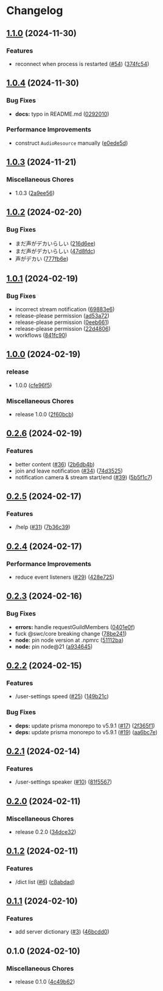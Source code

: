 # Changelog

## [1.1.0](https://github.com/arpabot/ohno-bot/compare/v1.0.4...v1.1.0) (2024-11-30)


### Features

* reconnect when process is restarted ([#54](https://github.com/arpabot/ohno-bot/issues/54)) ([374fc54](https://github.com/arpabot/ohno-bot/commit/374fc54371887e7cffb46ed593f612219899f2fc))

## [1.0.4](https://github.com/arpabot/ohno-bot/compare/v1.0.3...v1.0.4) (2024-11-30)


### Bug Fixes

* **docs:** typo in README.md ([0292010](https://github.com/arpabot/ohno-bot/commit/0292010a3e2a1b045c4f69423e5e34d5f250e41c))


### Performance Improvements

* construct `AudioResource` manually ([e0ede5d](https://github.com/arpabot/ohno-bot/commit/e0ede5db5710f0951e0ebf874fc6db9e5946600e))

## [1.0.3](https://github.com/arpabot/ohno-bot/compare/v1.0.2...v1.0.3) (2024-11-21)


### Miscellaneous Chores

* 1.0.3 ([2a9ee56](https://github.com/arpabot/ohno-bot/commit/2a9ee567081df75d883b21a6a5d207637539175a))

## [1.0.2](https://github.com/arpabot/ohno-bot/compare/v1.0.1...v1.0.2) (2024-02-20)


### Bug Fixes

* まだ声がデカいらしい ([216d6ee](https://github.com/arpabot/ohno-bot/commit/216d6ee28899998e5d9d001c495226d1725f6fb0))
* まだ声がデカいらしい ([47d8fdc](https://github.com/arpabot/ohno-bot/commit/47d8fdc6b5a216310a9d47c29c04bfc6600f9656))
* 声がデカい ([777fb6e](https://github.com/arpabot/ohno-bot/commit/777fb6ee0d8edc319ce9b845fc1eac19eee4d5de))

## [1.0.1](https://github.com/arpabot/ohno-bot/compare/v1.0.0...v1.0.1) (2024-02-19)


### Bug Fixes

* incorrect stream notification ([69883e6](https://github.com/arpabot/ohno-bot/commit/69883e6dc46a709d05767377e06283f99c66c73b))
* release-please permission ([ad53a72](https://github.com/arpabot/ohno-bot/commit/ad53a725467ec331ec52bb7928592fd35027bb5d))
* release-please permission ([0eeb661](https://github.com/arpabot/ohno-bot/commit/0eeb6617942807514243b5772aed77cb0a461513))
* release-please permission ([22d4806](https://github.com/arpabot/ohno-bot/commit/22d480697af40054dc3f2f98fd4c6a54234291b1))
* workflows ([841fc90](https://github.com/arpabot/ohno-bot/commit/841fc9087f58901621626bfdc7260e77d1ee917d))

## [1.0.0](https://github.com/yuimarudev/ohno-rewrite/compare/v0.2.6...v1.0.0) (2024-02-19)


### release

* 1.0.0 ([cfe96f5](https://github.com/yuimarudev/ohno-rewrite/commit/cfe96f5c532c3ac726073d00f1f0d1a55abeb2fb))


### Miscellaneous Chores

* release 1.0.0 ([2f60bcb](https://github.com/yuimarudev/ohno-rewrite/commit/2f60bcbd054418a4377a666951081211a87d9db2))

## [0.2.6](https://github.com/yuimarudev/ohno-rewrite/compare/v0.2.5...v0.2.6) (2024-02-19)


### Features

* better content ([#36](https://github.com/yuimarudev/ohno-rewrite/issues/36)) ([2b6db4b](https://github.com/yuimarudev/ohno-rewrite/commit/2b6db4bd923df60fb1aecb0e663321cc2cd98886))
* join and leave notification ([#34](https://github.com/yuimarudev/ohno-rewrite/issues/34)) ([74d3525](https://github.com/yuimarudev/ohno-rewrite/commit/74d3525d95f6c0d4a4d6efd6a5d6c25bde1535b3))
* notification camera & stream start/end ([#39](https://github.com/yuimarudev/ohno-rewrite/issues/39)) ([5b5f1c7](https://github.com/yuimarudev/ohno-rewrite/commit/5b5f1c7bb0f3e2a4b69b99283c380786f2f97998))

## [0.2.5](https://github.com/yuimarudev/ohno-rewrite/compare/v0.2.4...v0.2.5) (2024-02-17)


### Features

* /help ([#31](https://github.com/yuimarudev/ohno-rewrite/issues/31)) ([7b36c39](https://github.com/yuimarudev/ohno-rewrite/commit/7b36c3934c8da2a1c0f54a030acff586ab52537c))

## [0.2.4](https://github.com/yuimarudev/ohno-rewrite/compare/v0.2.3...v0.2.4) (2024-02-17)


### Performance Improvements

* reduce event listeners ([#29](https://github.com/yuimarudev/ohno-rewrite/issues/29)) ([428e725](https://github.com/yuimarudev/ohno-rewrite/commit/428e7255bb5c99ff1ff388614d1c3bd6002773ae))

## [0.2.3](https://github.com/yuimarudev/ohno-rewrite/compare/v0.2.2...v0.2.3) (2024-02-16)


### Bug Fixes

* **errors:** handle requestGuildMembers ([0401e0f](https://github.com/yuimarudev/ohno-rewrite/commit/0401e0ffe46633b3e7d2230c5232d2b301ba226b))
* fuck @swc/core breaking change ([78be241](https://github.com/yuimarudev/ohno-rewrite/commit/78be2412165ee209ec685246bb2ce15f00ad9a93))
* **node:** pin node version at .npmrc ([51112ba](https://github.com/yuimarudev/ohno-rewrite/commit/51112ba44aec5d6ac2e2e20c1122ac13db62b881))
* **node:** pin node@21 ([a934645](https://github.com/yuimarudev/ohno-rewrite/commit/a9346459881b45ce18dfcc0a17dc211f955e0e19))

## [0.2.2](https://github.com/yuimarudev/ohno-rewrite/compare/v0.2.1...v0.2.2) (2024-02-15)


### Features

* /user-settings speed ([#25](https://github.com/yuimarudev/ohno-rewrite/issues/25)) ([149b21c](https://github.com/yuimarudev/ohno-rewrite/commit/149b21ca1e8a009ca6b65861bb9779eb3695d107))


### Bug Fixes

* **deps:** update prisma monorepo to v5.9.1 ([#17](https://github.com/yuimarudev/ohno-rewrite/issues/17)) ([2f365f1](https://github.com/yuimarudev/ohno-rewrite/commit/2f365f17800bd4371dc21d1e05d1765b30b7b020))
* **deps:** update prisma monorepo to v5.9.1 ([#19](https://github.com/yuimarudev/ohno-rewrite/issues/19)) ([aa6bc7e](https://github.com/yuimarudev/ohno-rewrite/commit/aa6bc7e4be62c6d90b78665d941ab0b1c0135fae))

## [0.2.1](https://github.com/yuimarudev/ohno-rewrite/compare/v0.2.0...v0.2.1) (2024-02-14)


### Features

* /user-settings speaker ([#10](https://github.com/yuimarudev/ohno-rewrite/issues/10)) ([81f5567](https://github.com/yuimarudev/ohno-rewrite/commit/81f556783f43354cd144c352fbe26cc0b0bf881e))

## [0.2.0](https://github.com/yuimarudev/ohno-rewrite/compare/v0.1.2...v0.2.0) (2024-02-11)


### Miscellaneous Chores

* release 0.2.0 ([34dce32](https://github.com/yuimarudev/ohno-rewrite/commit/34dce32d550a1821915457bfada903462b51cd66))

## [0.1.2](https://github.com/yuimarudev/ohno-rewrite/compare/v0.1.1...v0.1.2) (2024-02-11)


### Features

* /dict list ([#6](https://github.com/yuimarudev/ohno-rewrite/issues/6)) ([c8abdad](https://github.com/yuimarudev/ohno-rewrite/commit/c8abdadacf47dffa8fd52576767581b1b2b7a926))

## [0.1.1](https://github.com/yuimarudev/ohno-rewrite/compare/v0.1.0...v0.1.1) (2024-02-10)


### Features

* add server dictionary ([#3](https://github.com/yuimarudev/ohno-rewrite/issues/3)) ([46bcdd0](https://github.com/yuimarudev/ohno-rewrite/commit/46bcdd087e5106ab91ca17cc7b458ad0d3d191ae))

## 0.1.0 (2024-02-10)


### Miscellaneous Chores

* release 0.1.0 ([4c49b62](https://github.com/yuimarudev/ohno-rewrite/commit/4c49b62b9c7ba0d1edbc825e3adffd46684783d6))
